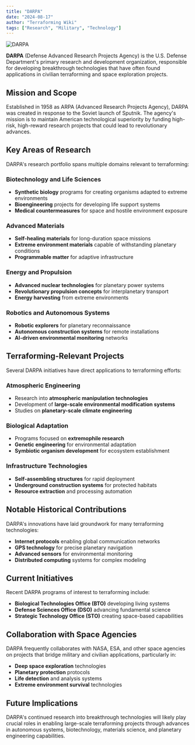 ```yaml
---
title: "DARPA"
date: "2024-08-17"
author: "Terraforming Wiki"
tags: ["Research", "Military", "Technology"]
---
```


![DARPA](https://upload.wikimedia.org/wikipedia/commons/thumb/c/ce/DARPA_Logo_2010.png/500px-DARPA_Logo_2010.png)

**DARPA** (Defense Advanced Research Projects Agency) is the U.S. Defense Department's primary research and development organization, responsible for developing breakthrough technologies that have often found applications in civilian terraforming and space exploration projects.

## Mission and Scope

Established in 1958 as ARPA (Advanced Research Projects Agency), DARPA was created in response to the Soviet launch of Sputnik. The agency's mission is to maintain American technological superiority by funding high-risk, high-reward research projects that could lead to revolutionary advances.

## Key Areas of Research

DARPA's research portfolio spans multiple domains relevant to terraforming:

### Biotechnology and Life Sciences
- **Synthetic biology** programs for creating organisms adapted to extreme environments
- **Bioengineering** projects for developing life support systems
- **Medical countermeasures** for space and hostile environment exposure

### Advanced Materials
- **Self-healing materials** for long-duration space missions
- **Extreme environment materials** capable of withstanding planetary conditions
- **Programmable matter** for adaptive infrastructure

### Energy and Propulsion
- **Advanced nuclear technologies** for planetary power systems
- **Revolutionary propulsion concepts** for interplanetary transport
- **Energy harvesting** from extreme environments

### Robotics and Autonomous Systems
- **Robotic explorers** for planetary reconnaissance
- **Autonomous construction systems** for remote installations
- **AI-driven environmental monitoring** networks

## Terraforming-Relevant Projects

Several DARPA initiatives have direct applications to terraforming efforts:

### Atmospheric Engineering
- Research into **atmospheric manipulation technologies**
- Development of **large-scale environmental modification systems**
- Studies on **planetary-scale climate engineering**

### Biological Adaptation
- Programs focused on **extremophile research**
- **Genetic engineering** for environmental adaptation
- **Symbiotic organism development** for ecosystem establishment

### Infrastructure Technologies
- **Self-assembling structures** for rapid deployment
- **Underground construction systems** for protected habitats
- **Resource extraction** and processing automation

## Notable Historical Contributions

DARPA's innovations have laid groundwork for many terraforming technologies:

- **Internet protocols** enabling global communication networks
- **GPS technology** for precise planetary navigation
- **Advanced sensors** for environmental monitoring
- **Distributed computing** systems for complex modeling

## Current Initiatives

Recent DARPA programs of interest to terraforming include:

- **Biological Technologies Office (BTO)** developing living systems
- **Defense Sciences Office (DSO)** advancing fundamental science
- **Strategic Technology Office (STO)** creating space-based capabilities

## Collaboration with Space Agencies

DARPA frequently collaborates with NASA, ESA, and other space agencies on projects that bridge military and civilian applications, particularly in:

- **Deep space exploration** technologies
- **Planetary protection** protocols
- **Life detection** and analysis systems
- **Extreme environment survival** technologies

## Future Implications

DARPA's continued research into breakthrough technologies will likely play crucial roles in enabling large-scale terraforming projects through advances in autonomous systems, biotechnology, materials science, and planetary engineering capabilities.